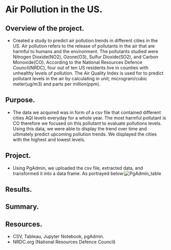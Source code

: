 # Air Pollution in the US. 
## Overview of the project.
- Created a study to predict air pollution trends in different cities in the US. Air pollution refers to the release of pollutants in the air that are harmful to humans and the environment. The pollutants studied were Nitrogen Dioxide(NO2), Ozone(O3), Sulfur Dioxide(SO2), and Carbon Monoxide(CO). According to the National Resources Defence Council(NRDC), four out of ten US residents live in counties with unhealthy levels of pollution. The Air Quality Index is used for to predict pollutant levels in the air by calculating in unit; microgram/cubic meter(ug/m3) and parts per million(ppm). 

## Purpose.
- The data we acquired was in form of a csv file that contained different cities AQI levels everyday for a whole year. The most harmful pollutant is CO therefore we focused on this pollutant to evaluate pollutions levels. Using this data, we were able to display the trend over time and ultimately predict upcoming pollution trends. We displayed the cities with the highest and lowest levels. 

## Project.
- Using PgAdmin, we uploaded the csv file, extracted data, and transformed it into a data frame. As portrayed below:![PgAdmin_table](https://user-images.githubusercontent.com/83738699/140443288-b20d7fa5-b4f3-4cd5-9f6d-f9192376dd25.PNG)


## Results.



## Summary.







## Resources.
- CSV, Tableau, Jupyter Notebook, pgAdmin.
- NRDC.org (National Resources Defence Council)

